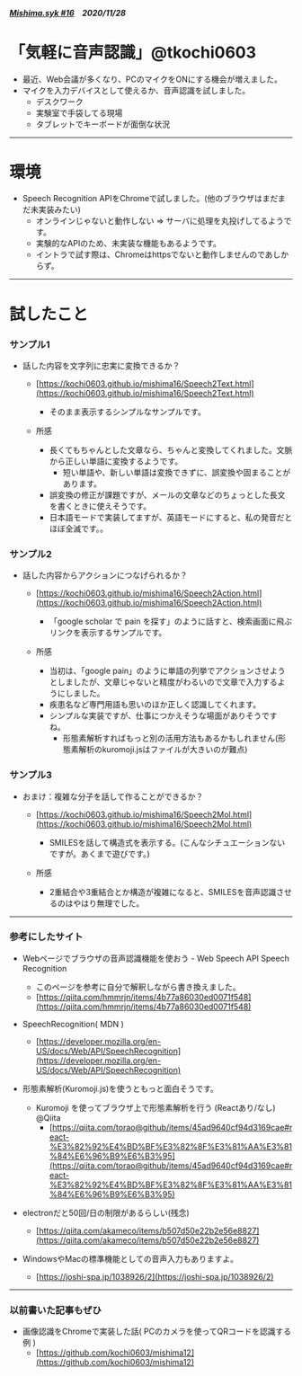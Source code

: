 ##### [Mishima.syk #16](https://connpass.com/event/164605/)　2020/11/28
# 「気軽に音声認識」@tkochi0603
* 最近、Web会議が多くなり、PCのマイクをONにする機会が増えました。
* マイクを入力デバイスとして使えるか、音声認識を試しました。
  * デスクワーク
  * 実験室で手袋してる現場
  * タブレットでキーボードが面倒な状況

---
# 環境
* Speech Recognition APIをChromeで試しました。(他のブラウザはまだまだ未実装みたい)
  * オンラインじゃないと動作しない ⇒ サーバに処理を丸投げしてるようです。
  * 実験的なAPIのため、未実装な機能もあるようです。
  * イントラで試す際は、Chromeはhttpsでないと動作しませんのであしからず。

---
# 試したこと
### サンプル1
+ 話した内容を文字列に忠実に変換できるか？
  + [https://kochi0603.github.io/mishima16/Speech2Text.html](https://kochi0603.github.io/mishima16/Speech2Text.html)
    + そのまま表示するシンプルなサンプルです。

  + 所感
    + 長くてもちゃんとした文章なら、ちゃんと変換してくれました。文脈から正しい単語に変換するようです。 
      + 短い単語や、新しい単語は変換できずに、誤変換や固まることがあります。
    + 誤変換の修正が課題ですが、メールの文章などのちょっとした長文を書くときに使えそうです。
    + 日本語モードで実装してますが、英語モードにすると、私の発音だとほぼ全滅です。。


### サンプル2
+ 話した内容からアクションにつなげられるか？
  + [https://kochi0603.github.io/mishima16/Speech2Action.html](https://kochi0603.github.io/mishima16/Speech2Action.html)
    + 「google scholar で pain を探す」のように話すと、検索画面に飛ぶリンクを表示するサンプルです。

  + 所感
    + 当初は、「google pain」のように単語の列挙でアクションさせようとしましたが、文章じゃないと精度がわるいので文章で入力するようにしました。
    + 疾患名など専門用語も思いのほか正しく認識してくれます。
    + シンプルな実装ですが、仕事につかえそうな場面がありそうですね。
      + 形態素解析すればもっと別の活用方法もあるかもしれません(形態素解析のkuromoji.jsはファイルが大きいのが難点)


### サンプル3
+ おまけ：複雑な分子を話して作ることができるか？
  + [https://kochi0603.github.io/mishima16/Speech2Mol.html](https://kochi0603.github.io/mishima16/Speech2Mol.html)
    + SMILESを話して構造式を表示する。(こんなシチュエーションないですが。あくまで遊びです。)

  + 所感
    + 2重結合や3重結合とか構造が複雑になると、SMILESを音声認識させるのはやはり無理でした。


---
### 参考にしたサイト
 * Webページでブラウザの音声認識機能を使おう - Web Speech API Speech Recognition
   * このページを参考に自分で解釈しながら書き換えました。
   * [https://qiita.com/hmmrjn/items/4b77a86030ed0071f548](https://qiita.com/hmmrjn/items/4b77a86030ed0071f548)

 * SpeechRecognition( MDN )
   * [https://developer.mozilla.org/en-US/docs/Web/API/SpeechRecognition](https://developer.mozilla.org/en-US/docs/Web/API/SpeechRecognition)

 * 形態素解析(Kuromoji.js)を使うともっと面白そうです。
   * Kuromoji を使ってブラウザ上で形態素解析を行う (Reactあり/なし) @Qiita
     * [https://qiita.com/torao@github/items/45ad9640cf94d3169cae#react-%E3%82%92%E4%BD%BF%E3%82%8F%E3%81%AA%E3%81%84%E6%96%B9%E6%B3%95](https://qiita.com/torao@github/items/45ad9640cf94d3169cae#react-%E3%82%92%E4%BD%BF%E3%82%8F%E3%81%AA%E3%81%84%E6%96%B9%E6%B3%95)

 * electronだと50回/日の制限があるらしい(残念)
   * [https://qiita.com/akameco/items/b507d50e22b2e56e8827](https://qiita.com/akameco/items/b507d50e22b2e56e8827)

 * WindowsやMacの標準機能としての音声入力もありますよ。
   * [https://joshi-spa.jp/1038926/2](https://joshi-spa.jp/1038926/2)

---
### 以前書いた記事もぜひ
 * 画像認識をChromeで実装した話( PCのカメラを使ってQRコードを認識する例 )
   * [https://github.com/kochi0603/mishima12](https://github.com/kochi0603/mishima12)
